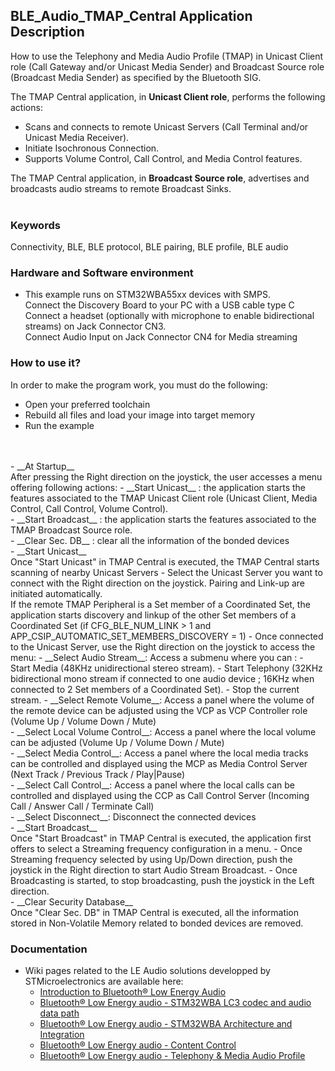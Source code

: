 ## __BLE_Audio_TMAP_Central Application Description__

How to use the Telephony and Media Audio Profile (TMAP) in Unicast Client role (Call Gateway and/or Unicast Media Sender) and Broadcast Source role (Broadcast Media Sender) as specified by the Bluetooth SIG.


The TMAP Central application, in __Unicast Client role__, performs the following actions:<br>
- Scans and connects to remote Unicast Servers (Call Terminal and/or Unicast Media Receiver).<br>
- Initiate Isochronous Connection.<br>
- Supports Volume Control, Call Control, and Media Control features.<br>

The TMAP Central application, in __Broadcast Source role__, advertises and broadcasts audio streams to remote Broadcast Sinks.<br>
<br>

### __Keywords__

Connectivity, BLE, BLE protocol, BLE pairing, BLE profile, BLE audio

### __Hardware and Software environment__

  - This example runs on STM32WBA55xx devices with SMPS.
  <br>Connect the Discovery Board to your PC with a USB cable type C
  <br>Connect a headset (optionally with microphone to enable bidirectional streams) on Jack Connector CN3.
  <br>Connect Audio Input on Jack Connector CN4 for Media streaming

### __How to use it?__

In order to make the program work, you must do the following:

 - Open your preferred toolchain
 - Rebuild all files and load your image into target memory
 - Run the example
<br>
<br>
 - __At Startup__
 <br>After pressing the Right direction on the joystick, the user accesses a menu offering following actions:
	- __Start Unicast__ : the application starts the features associated to the TMAP Unicast Client role (Unicast Client, Media Control, Call Control, Volume Control).<br>
	- __Start Broadcast__ : the application starts the features associated to the TMAP Broadcast Source role.<br>
	- __Clear Sec. DB__ : clear all the information of the bonded devices
<br>
 - __Start Unicast__
<br>Once "Start Unicast" in TMAP Central is executed, the TMAP Central starts scanning of nearby Unicast Servers
	- Select the Unicast Server you want to connect with the Right direction on the joystick. Pairing and Link-up are initiated automatically.<br>
  If the remote TMAP Peripheral is a Set member of a Coordinated Set, the application starts discovery and linkup of the other Set members of a Coordinated Set (if CFG_BLE_NUM_LINK > 1 and APP_CSIP_AUTOMATIC_SET_MEMBERS_DISCOVERY = 1)
	- Once connected to the Unicast Server, use the Right direction on the joystick to access the menu:
		- __Select Audio Stream__: Access a submenu where you can :
          - Start Media (48KHz unidirectional stereo stream).
          - Start Telephony (32KHz bidirectional mono stream if connected to one audio device ; 16KHz when connected to 2 Set members of a Coordinated Set).
          - Stop the current stream.
	  - __Select Remote Volume__: Access a panel where the volume of the remote device can be adjusted using the VCP as VCP Controller role (Volume Up / Volume Down / Mute)<br>
	  - __Select Local Volume Control__: Access a panel where the local volume can be adjusted (Volume Up / Volume Down / Mute)<br>
	  - __Select Media Control__: Access a panel where the local media tracks can be controlled and displayed using the MCP as Media Control Server (Next Track / Previous Track / Play|Pause)<br>
	  - __Select Call Control__: Access a panel where the local calls can be controlled and displayed using the CCP as Call Control Server (Incoming Call / Answer Call / Terminate Call)<br>
	  - __Select Disconnect__: Disconnect the connected devices
<br>
 - __Start Broadcast__
<br>Once "Start Broadcast" in TMAP Central is executed, the application first offers to select a Streaming frequency configuration in a menu.
    - Once Streaming frequency selected by using Up/Down direction, push the joystick in the Right direction to start Audio Stream Broadcast.
    - Once Broadcasting is started, to stop broadcasting, push the joystick in the Left direction.
<br>
 - __Clear Security Database__
<br>Once "Clear Sec. DB" in TMAP Central is executed, all the information stored in Non-Volatile Memory related to bonded devices are removed.

### __Documentation__

   - Wiki pages related to the LE Audio solutions developped by STMicroelectronics are available here:
     - <a href="https://wiki.st.com/stm32mcu/wiki/Connectivity:Introduction_to_Bluetooth_LE_Audio"> Introduction to Bluetooth® Low Energy Audio</a>
	 - <a href="https://wiki.st.com/stm32mcu/wiki/Connectivity:Bluetooth_LE_Audio_-_STM32WBA_LC3_Codec"> Bluetooth® Low Energy audio - STM32WBA LC3 codec and audio data path</a>
     - <a href="https://wiki.st.com/stm32mcu/wiki/Connectivity:Bluetooth_LE_Audio_-_STM32WBA_Architecture_and_Integration"> Bluetooth® Low Energy audio - STM32WBA Architecture and Integration</a>
     - <a href="https://wiki.st.com/stm32mcu/wiki/Connectivity:Bluetooth_LE_Audio_-_Content_Control"> Bluetooth® Low Energy audio - Content Control</a>
     - <a href="https://wiki.st.com/stm32mcu/wiki/Connectivity:Bluetooth_LE_Audio_-_STM32WBA_Telephony_%26_Media_Audio_Profile"> Bluetooth® Low Energy audio - Telephony & Media Audio Profile</a>

